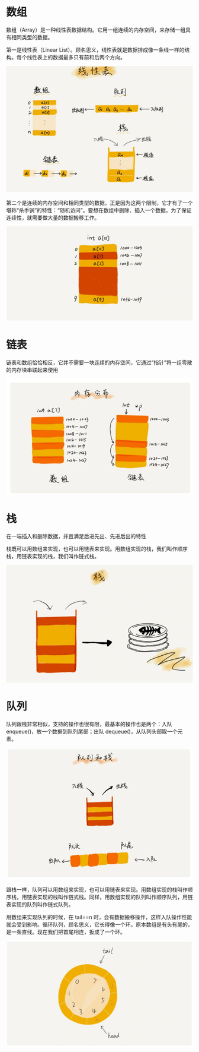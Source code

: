 # 数组

数组（Array）是一种线性表数据结构。它用一组连续的内存空间，来存储一组具有相同类型的数据。

第一是线性表（Linear List）。顾名思义，线性表就是数据排成像一条线一样的结构。每个线性表上的数据最多只有前和后两个方向。

![线性表](pic/array/0.JPG)

第二个是连续的内存空间和相同类型的数据。正是因为这两个限制，它才有了一个堪称“杀手锏”的特性：“随机访问”。要想在数组中删除、插入一个数据，为了保证连续性，就需要做大量的数据搬移工作。

![连续的内存空间和相同类型的数据](pic/array/1.JPG)

# 链表

链表和数组恰恰相反，它并不需要一块连续的内存空间，它通过“指针”将一组零散的内存块串联起来使用

![链表内存](pic/link/0.JPG)


# 栈
在一端插入和删除数据，并且满足后进先出、先进后出的特性

栈既可以用数组来实现，也可以用链表来实现。用数组实现的栈，我们叫作顺序栈，用链表实现的栈，我们叫作链式栈。

![栈](pic/stack/0.JPG)

# 队列
队列跟栈非常相似，支持的操作也很有限，最基本的操作也是两个：入队 enqueue()，放一个数据到队列尾部；出队 dequeue()，从队列头部取一个元素。

![队列](pic/queue/0.JPG)

跟栈一样，队列可以用数组来实现，也可以用链表来实现。用数组实现的栈叫作顺序栈，用链表实现的栈叫作链式栈。同样，用数组实现的队列叫作顺序队列，用链表实现的队列叫作链式队列。

用数组来实现队列的时候，在 tail==n 时，会有数据搬移操作，这样入队操作性能就会受到影响。循环队列，顾名思义，它长得像一个环。原本数组是有头有尾的，是一条直线。现在我们把首尾相连，扳成了一个环。

![循环队列](pic/queue/1.JPG)

